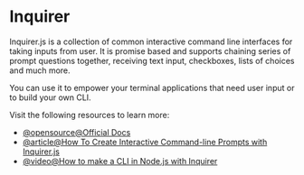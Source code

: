 # Inquirer

Inquirer.js is a collection of common interactive command line interfaces for taking inputs from user.
It is promise based and supports chaining series of prompt questions together, receiving text input, checkboxes, lists of choices and much more.

You can use it to empower your terminal applications that need user input or to build your own CLI.

Visit the following resources to learn more:

- [@opensource@Official Docs](https://github.com/SBoudrias/Inquirer.js#readme)
- [@article@How To Create Interactive Command-line Prompts with Inquirer.js](https://www.digitalocean.com/community/tutorials/nodejs-interactive-command-line-prompts)
- [@video@How to make a CLI in Node.js with Inquirer](https://www.youtube.com/watch?v=0xjfkl9nODQ)
